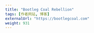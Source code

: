 ```yaml
---
title: "Bootleg Coal Rebellion"
tags: [作者网站, 博客]
externalUrl: "https://bootlegcoal.com"
weight: 931
---
```

